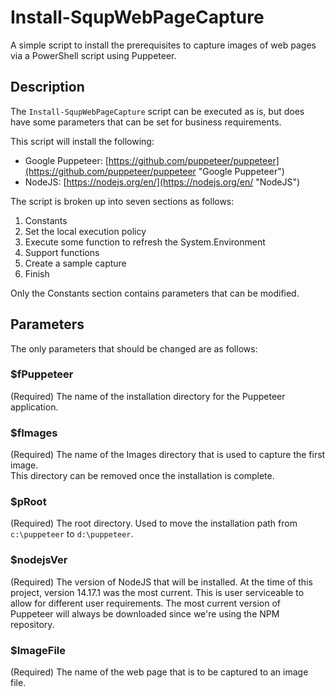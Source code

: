 # Install-SqupWebPageCapture #

A simple script to install the prerequisites to capture images of web pages via a PowerShell script using Puppeteer.

## Description ##

The `Install-SqupWebPageCapture` script can be executed as is, but does have some parameters that can be set for business requirements.

This script will install the following:

- Google Puppeteer: [https://github.com/puppeteer/puppeteer](https://github.com/puppeteer/puppeteer "Google Puppeteer") 
- NodeJS: [https://nodejs.org/en/](https://nodejs.org/en/ "NodeJS") 


The script is broken up into seven sections as follows:

1. Constants
2. Set the local execution policy
3. Execute some function to refresh the System.Environment
4. Support functions
5. Create a sample capture
6. Finish        

Only the Constants section contains parameters that can be modified.

## Parameters ##
The only parameters that should be changed are as follows:

### $fPuppeteer ###

(Required) The name of the installation directory for the Puppeteer application.

### $fImages ###

(Required) The name of the Images directory that is used to capture the first image.  
This directory can be removed once the installation is complete.

### $pRoot ###

(Required) The root directory.  Used to move the installation path from `c:\puppeteer` to `d:\puppeteer`.

### $nodejsVer ###

(Required) The version of NodeJS that will be installed.  At the time of this project, version 14.17.1 was the most current.  This is user serviceable to allow for different user requirements.  The most current version of Puppeteer will always be downloaded since we're using the NPM repository.

### $ImageFile ###

(Required) The name of the web page that is to be captured to an image file.


 
